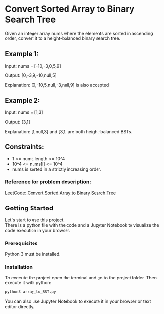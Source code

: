 # Convert Sorted Array to Binary Search Tree
Given an integer array nums where the elements are sorted in ascending order, convert it to a 
height-balanced binary search tree.

## Example 1:

Input: nums = [-10,-3,0,5,9]

Output: [0,-3,9,-10,null,5]

Explanation: [0,-10,5,null,-3,null,9] is also accepted


## Example 2:

Input: nums = [1,3]

Output: [3,1]

Explanation: [1,null,3] and [3,1] are both height-balanced BSTs.


## Constraints:
- 1 <= nums.length <= 10^4
- 10^4 <= nums[i] <= 10^4
- nums is sorted in a strictly increasing order.


### Reference for problem description:
[LeetCode: Convert Sorted Array to Binary Search Tree](https://leetcode.com/problems/convert-sorted-array-to-binary-search-tree/)

## Getting Started

Let's start to use this project.\
There is a python file with the code and a Jupyter Notebook to visualize the code execution in your browser.

### Prerequisites

Python 3 must be installed.

### Installation

To execute the project open the terminal and go to the project folder. Then execute it with python:

```sh
python3 array_to_BST.py
```

You can also use Jupyter Notebook to execute it in your browser or text editor directly.
